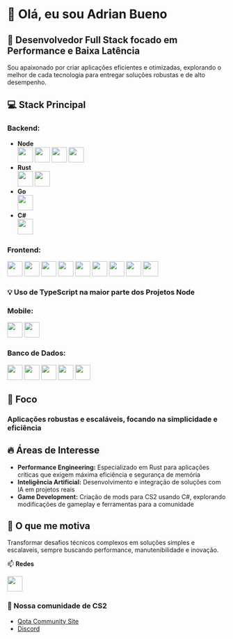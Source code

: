 # 👋 Olá, eu sou Adrian Bueno

## 🚀 Desenvolvedor Full Stack focado em Performance e Baixa Latência

Sou apaixonado por criar aplicações eficientes e otimizadas, explorando o melhor de cada tecnologia para entregar soluções robustas e de alto desempenho.

## 💻 Stack Principal

### **Backend:**

- **Node** \
 <a href="https://nestjs.com/"><img height="35" src="https://img.shields.io/badge/NestJS-E0234E?style=for-the-badge&logo=nestjs&logoColor=white"></a>
<a href="https://expressjs.com/"><img height="35" src="https://img.shields.io/badge/Express-000000?style=for-the-badge&logo=express&logoColor=white"></a>
<a href="https://www.fastify.io/"><img height="35" src="https://img.shields.io/badge/Fastify-000000?style=for-the-badge&logo=fastify&logoColor=white"></a>
<a href="https://www.fastify.io/"><img height="35" src="https://img.shields.io/badge/typescript-1867C0?style=for-the-badge&logo=typescript&logoColor=white"></a>
- **Rust** \
<a href="https://rocket.rs/"><img height="35" src="https://img.shields.io/badge/Rocket-D22128?style=for-the-badge&logo=rocket&logoColor=white"></a>
<a href="https://github.com/tokio-rs/axum"><img height="35" src="https://img.shields.io/badge/Axum-000000?style=for-the-badge&logo=rust&logoColor=white"></a>
- **Go** \
 <a href="https://gin-gonic.com/"><img height="35" src="https://img.shields.io/badge/Gin-00ADD8?style=for-the-badge&logo=go&logoColor=white"></a>
- **C#** \
  <a href="https://dotnet.microsoft.com/"><img height="35" src="https://img.shields.io/badge/.NET-512BD4?style=for-the-badge&logo=dotnet&logoColor=white"></a>

### **Frontend:**

<a href="https://vuejs.org/"><img height="35" src="https://img.shields.io/badge/Vue.js-4FC08D?style=for-the-badge&logo=vue.js&logoColor=white"></a>
<a href="https://developer.mozilla.org/docs/Web/HTML"><img height="35" src="https://img.shields.io/badge/HTML5-E34F26?style=for-the-badge&logo=html5&logoColor=white"></a>
<a href="https://developer.mozilla.org/docs/Web/CSS"><img height="35" src="https://img.shields.io/badge/CSS3-1572B6?style=for-the-badge&logo=css3&logoColor=white"></a>
<a href="https://reactjs.org/"><img height="35" src="https://img.shields.io/badge/React-20232A?style=for-the-badge&logo=react&logoColor=61DAFB"></a>
<a href="https://tailwindcss.com/"><img height="35" src="https://img.shields.io/badge/Tailwind_CSS-38B2AC?style=for-the-badge&logo=tailwind-css&logoColor=white"></a>
<a href="https://daisyui.com/"><img height="35" src="https://img.shields.io/badge/DaisyUI-5A0EF8?style=for-the-badge&logo=daisyui&logoColor=white"></a>
<a href="https://vuetifyjs.com/"><img height="35" src="https://img.shields.io/badge/Vuetify-1867C0?style=for-the-badge&logo=vuetify&logoColor=white"></a>
<a href="https://themeselection.com/products/vuexy-vuejs-admin-template/"><img height="35" src="https://img.shields.io/badge/Vueaxy-4FC08D?style=for-the-badge&logo=vue.js&logoColor=white"></a>
<a href="https://www.fastify.io/"><img height="35" src="https://img.shields.io/badge/typescript-1867C0?style=for-the-badge&logo=typescript&logoColor=white"></a>

### 💡 Uso de TypeScript na maior parte dos Projetos Node

### **Mobile:**

<a href="https://flutter.dev/"><img height="35" src="https://img.shields.io/badge/Flutter-0175C2?style=for-the-badge&logo=flutter&logoColor=white"></a>
<a href="https://reactnative.dev/"><img height="35" src="https://img.shields.io/badge/React_Native-20232A?style=for-the-badge&logo=react&logoColor=61DAFB"></a>

### **Banco de Dados:**

<a href="https://www.mongodb.com/"><img height="35" src="https://img.shields.io/badge/MongoDB-47A248?style=for-the-badge&logo=mongodb&logoColor=white"></a>
<a href="https://www.mysql.com/"><img height="35" src="https://img.shields.io/badge/MySQL-4479A1?style=for-the-badge&logo=mysql&logoColor=white"></a>
<a href="https://mariadb.org/"><img height="35" src="https://img.shields.io/badge/MariaDB-003545?style=for-the-badge&logo=mariadb&logoColor=white"></a>
<a href="https://www.postgresql.org/"><img height="35" src="https://img.shields.io/badge/PostgreSQL-316192?style=for-the-badge&logo=postgresql&logoColor=white"></a>
<a href="https://www.sqlite.org/"><img height="35" src="https://img.shields.io/badge/SQLite-003B57?style=for-the-badge&logo=sqlite&logoColor=white"></a>

## 🎯 Foco

### Aplicações robustas e escaláveis, focando na simplicidade e eficiência

## 🔥 Áreas de Interesse

- **Performance Engineering:** Especializado em Rust para aplicações críticas que exigem máxima eficiência e segurança de memória
- **Inteligência Artificial:** Desenvolvimento e integração de soluções com IA em projetos reais
- **Game Development:** Criação de mods para CS2 usando C#, explorando modificações de gameplay e ferramentas para a comunidade

## 🎯 O que me motiva

Transformar desafios técnicos complexos em soluções simples e escalaveis, sempre buscando performance, manutenibilidade e inovação.

📫 **Redes**

<a href="https://www.linkedin.com/in/adrian-s-bueno/"><img height="35" src="https://img.shields.io/badge/Linkedin-0175C2?style=for-the-badge"></a>

### 🔫 Nossa comunidade de CS2

- [Qota Community Site](https://qotacommunity.com.br/)
- [Discord](https://discord.gg/yqcnaAehZj)

